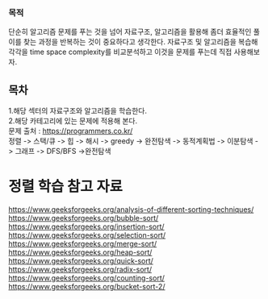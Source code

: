 ### 목적<br>
단순히 알고리즘 문제를 푸는 것을 넘어 자료구조, 알고리즘을 활용해 좀더 효율적인 풀이를 찾는 과정을 반복하는 것이 중요하다고 생각한다. 자료구조 및 알고리즘을 복습해 각각을 time space complexity를 비교분석하고 이것을 문제를 푸는데 직접 사용해보자.<br>

## 목차<br>
1.해당 섹터의 자료구조와 알고리즘을 학습한다.<br>
2.해당 카테고리에 있는 문제에 적용해 본다.<br>
문제 출처 : https://programmers.co.kr/<br>
정렬 -> 스택/큐 -> 힙 -> 해시 -> greedy -> 완전탐색 -> 동적계획법 -> 이분탐색 -> 그래프 -> DFS/BFS ->완전탐색<br>

# 정렬 학습 참고 자료<br>
https://www.geeksforgeeks.org/analysis-of-different-sorting-techniques/<br>
https://www.geeksforgeeks.org/bubble-sort/<br>
https://www.geeksforgeeks.org/insertion-sort/<br>
https://www.geeksforgeeks.org/selection-sort/<br>
https://www.geeksforgeeks.org/merge-sort/<br>
https://www.geeksforgeeks.org/heap-sort/<br>
https://www.geeksforgeeks.org/quick-sort/<br>
https://www.geeksforgeeks.org/radix-sort/<br>
https://www.geeksforgeeks.org/counting-sort/<br>
https://www.geeksforgeeks.org/bucket-sort-2/<br>

<br>
<br>
<br>
<br>
<br>